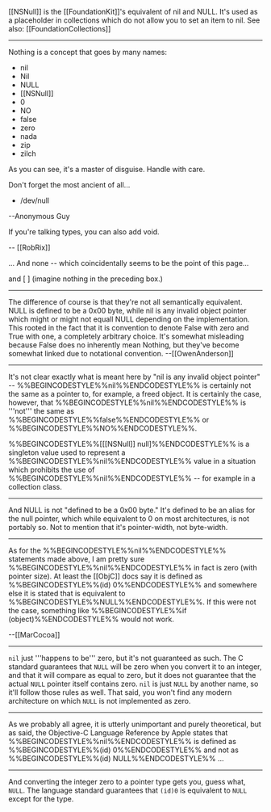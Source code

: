 [[NSNull]] is the [[FoundationKit]]'s equivalent of nil and NULL. It's used as a placeholder in collections which do not allow you to set an item to nil. See also: [[FoundationCollections]]

----

Nothing is a concept that goes by many names:


* nil
* Nil
* NULL
* [[NSNull]]
* 0
* NO
* false
* zero
* nada
* zip
* zilch


As you can see, it's a master of disguise. Handle with care.

Don't forget the most ancient of all...


* /dev/null


--Anonymous Guy

If you're talking types, you can also add void.

-- [[RobRix]]

... And none -- which coincidentally seems to be the point of this page...

and [           ] (imagine nothing in the preceding box.)

----

The difference of course is that they're not all semantically equivalent.  NULL is defined to be a 0x00 byte, while nil is any invalid object pointer which might or might not equall NULL depending on the implementation.  This rooted in the fact that it is convention to denote False with zero and True with one, a completely arbitrary choice.  It's somewhat misleading because False does no inherently mean Nothing, but they've become somewhat linked due to notational convention. --[[OwenAnderson]]

----

It's not clear exactly what is meant here by "nil is any invalid object pointer" -- %%BEGINCODESTYLE%%nil%%ENDCODESTYLE%% is certainly not the same as a pointer to, for example, a freed object.  It is certainly the case, however, that %%BEGINCODESTYLE%%nil%%ENDCODESTYLE%% is '''not''' the same as %%BEGINCODESTYLE%%false%%ENDCODESTYLE%% or %%BEGINCODESTYLE%%NO%%ENDCODESTYLE%%.

%%BEGINCODESTYLE%%[[[NSNull]] null]%%ENDCODESTYLE%% is a singleton value used to represent a %%BEGINCODESTYLE%%nil%%ENDCODESTYLE%% value in a situation which prohibits the use of %%BEGINCODESTYLE%%nil%%ENDCODESTYLE%% -- for example in a collection class.

----

And NULL is not "defined to be a 0x00 byte." It's defined to be an alias for the null pointer, which while equivalent to 0 on most architectures, is not portably so. Not to mention that it's pointer-width, not byte-width.

----

As for the %%BEGINCODESTYLE%%nil%%ENDCODESTYLE%% statements made above, I am pretty sure %%BEGINCODESTYLE%%nil%%ENDCODESTYLE%% in fact is zero (with pointer size). At least the [[ObjC]] docs say it is defined as %%BEGINCODESTYLE%%(id) 0%%ENDCODESTYLE%% and somewhere else it is stated that is equivalent to %%BEGINCODESTYLE%%NULL%%ENDCODESTYLE%%. If this were not the case, something like %%BEGINCODESTYLE%%if (object)%%ENDCODESTYLE%% would not work.

--[[MarCocoa]]

----
<code>nil</code> just '''happens to be''' zero, but it's not guaranteed as such. The C standard guarantees that <code>NULL</code> will be zero when you convert it to an integer, and that it will compare as equal to zero, but it does not guarantee that the actual <code>NULL</code> pointer itself contains zero. <code>nil</code> is just <code>NULL</code> by another name, so it'll follow those rules as well. That said, you won't find any modern architecture on which <code>NULL</code> is not implemented as zero.

----
As we probably all agree, it is utterly unimportant and purely theoretical, but as said, the Objective-C Language Reference by Apple states that %%BEGINCODESTYLE%%nil%%ENDCODESTYLE%% is defined as %%BEGINCODESTYLE%%(id) 0%%ENDCODESTYLE%%  and not as %%BEGINCODESTYLE%%(id) NULL%%ENDCODESTYLE%% ...

----
And converting the integer zero to a pointer type gets you, guess what, <code>NULL</code>. The language standard guarantees that <code>(id)0</code> is equivalent to <code>NULL</code> except for the type.